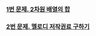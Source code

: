 ### [ 1번 문제. 2차원 배열의 합 ](https://www.acmicpc.net/problem/2167)



### [ 2번 문제. 멜로디 저작권료 구하기 ](https://www.acmicpc.net/problem/2914)

